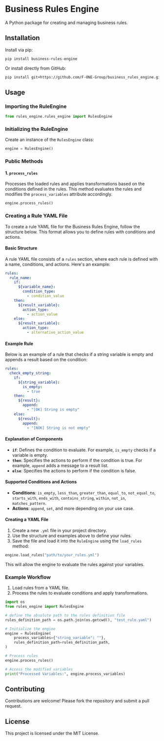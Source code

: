 # Business Rules Engine

A Python package for creating and managing business rules.

## Installation

Install via pip:

```bash
pip install business-rules-engine
```

Or install directly from GitHub:

```bash
pip install git+https://github.com/F-ONE-Group/business_rules_engine.git
```

## Usage

### Importing the RuleEngine

```python
from rules_engine.rules_engine import RulesEngine
```

### Initializing the RuleEngine

Create an instance of the `RulesEngine` class:

```python
engine = RulesEngine()
```

### Public Methods

#### 1. `process_rules`

Processes the loaded rules and applies transformations based on the conditions defined in the rules. This method evaluates the rules and modifies the `process_variables` attribute accordingly.

```python
engine.process_rules()
```

### Creating a Rule YAML File

To create a rule YAML file for the Business Rules Engine, follow the structure below. This format allows you to define rules with conditions and actions.

#### Basic Structure

A rule YAML file consists of a `rules` section, where each rule is defined with a name, conditions, and actions. Here's an example:

```yaml
rules:
  rule_name:
    if:
      ${variable_name}:
        condition_type:
          - condition_value
    then:
      ${result_variable}:
        action_type:
          - action_value
    else:
      ${result_variable}:
        action_type:
          - alternative_action_value
```

#### Example Rule

Below is an example of a rule that checks if a string variable is empty and appends a result based on the condition:

```yaml
rules:
  check_empty_string:
    if:
      ${string_variable}:
        is_empty:
          - true
    then:
      ${result}:
        append:
          - "[OK] String is empty"
    else:
      ${result}:
        append:
          - "[NOK] String is not empty"
```

#### Explanation of Components

- **`if`**: Defines the condition to evaluate. For example, `is_empty` checks if a variable is empty.
- **`then`**: Specifies the actions to perform if the condition is true. For example, `append` adds a message to a result list.
- **`else`**: Specifies the actions to perform if the condition is false.

#### Supported Conditions and Actions

- **Conditions**: `is_empty`, `less_than`, `greater_than`, `equal_to`, `not_equal_to`, `starts_with`, `ends_with`, `contains_string`, `within`, `not_in`, `matches_pattern`.
- **Actions**: `append`, `set`, and more depending on your use case.

#### Creating a YAML File

1. Create a new `.yml` file in your project directory.
2. Use the structure and examples above to define your rules.
3. Save the file and load it into the `RuleEngine` using the `load_rules` method:

```python
engine.load_rules("path/to/your_rules.yml")
```

This will allow the engine to evaluate the rules against your variables.

### Example Workflow

1. Load rules from a YAML file.
2. Process the rules to evaluate conditions and apply transformations.

```python
import os
from rules_engine import RulesEngine

# define the absolute path to the rules definition file
rules_definition_path = os.path.join(os.getcwd(), "test_rule.yaml")

# Initialize the engine
engine = RulesEngine(
    process_variables={"string_variable": ""},
    rules_definition_path=rules_definition_path,
)

# Process rules
engine.process_rules()

# Access the modified variables
print("Processed Variables:", engine.process_variables)

```

## Contributing

Contributions are welcome! Please fork the repository and submit a pull request.

## License

This project is licensed under the MIT License.
